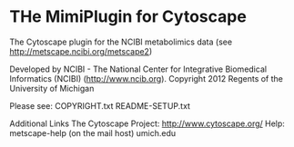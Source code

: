 THe MimiPlugin for Cytoscape
===================

The Cytoscape plugin for the NCIBI metabolimics data (see http://metscape.ncibi.org/metscape2)

Developed by NCIBI - The National Center for Integrative Biomedical Informatics (NCIBI)
(http://www.ncib.org).  Copyright 2012 Regents of the University of Michigan 

Please see:
	COPYRIGHT.txt
	README-SETUP.txt
	
Additional Links
	The Cytoscape Project: http://www.cytoscape.org/
	Help: metscape-help (on the mail host) umich.edu
